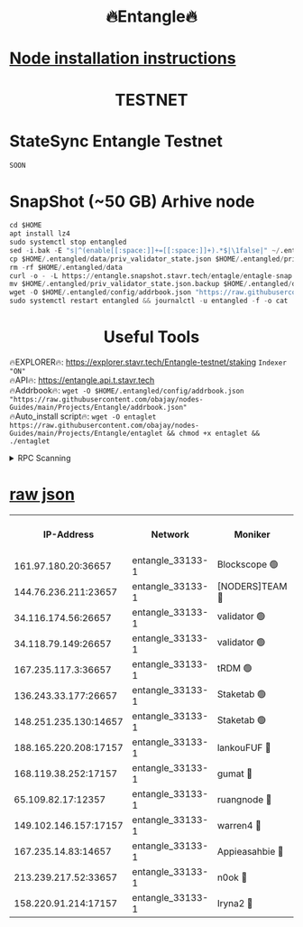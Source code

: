 <h1 align="center"> 🔥Entangle🔥</h1>

[Node installation instructions](https://github.com/obajay/nodes-Guides/tree/main/Projects/Entangle)
=

<h1 align="center"> TESTNET</h1>

# StateSync Entangle Testnet
```python
SOON
```
# SnapShot (~50 GB) Arhive node
```python
cd $HOME
apt install lz4
sudo systemctl stop entangled
sed -i.bak -E "s|^(enable[[:space:]]+=[[:space:]]+).*$|\1false|" ~/.entangled/config/config.toml
cp $HOME/.entangled/data/priv_validator_state.json $HOME/.entangled/priv_validator_state.json.backup
rm -rf $HOME/.entangled/data
curl -o - -L https://entangle.snapshot.stavr.tech/entagle/entagle-snap.tar.lz4 | lz4 -c -d - | tar -x -C $HOME/.entangled --strip-components 2
mv $HOME/.entangled/priv_validator_state.json.backup $HOME/.entangled/data/priv_validator_state.json
wget -O $HOME/.entangled/config/addrbook.json "https://raw.githubusercontent.com/obajay/nodes-Guides/main/Projects/Entangle/addrbook.json"
sudo systemctl restart entangled && journalctl -u entangled -f -o cat
```
 <h1 align="center"> Useful Tools</h1>
 
🔥EXPLORER🔥: https://explorer.stavr.tech/Entangle-testnet/staking        `Indexer "ON"` \
🔥API🔥:      https://entangle.api.t.stavr.tech \
🔥Addrbook🔥: ```wget -O $HOME/.entangled/config/addrbook.json "https://raw.githubusercontent.com/obajay/nodes-Guides/main/Projects/Entangle/addrbook.json"``` \
🔥Auto_install script🔥:  `wget -O entaglet https://raw.githubusercontent.com/obajay/nodes-Guides/main/Projects/Entangle/entaglet && chmod +x entaglet && ./entaglet`


<details>
<summary>RPC Scanning</summary>

<h2 align="center"> We scan nodes in real time every 4 hours. And we provide the final result of RPC endpoints.
We cannot influence the operation of these nodes in any way. </h2>


```python
If Voting Power is higher than 0 --> then the Node is a validator of the network and may be subject to attack and be a potential threat to the chain.
```
```python
We marked such validators with a red symbol
```

</details>

[raw json](https://rpc-check.entangt.stavr.tech/entangt/rpc-entangt-result.json)
=


<table><tr><th>IP-Address</th><th>Network</th><th>Moniker</th><th>Latest Block Height</th><th>Earliest Block Height</th><th>Catching Up</th><th>Tx Index</th><th>Voting Power</th><th>Scan Time</th></tr><tr><td>161.97.180.20:36657</td><td>entangle_33133-1</td><td>Blockscope 🟢</td><td>1837333</td><td>1</td><td>False</td><td>off</td><td>0</td><td>2024-01-24T12:44:01.418409015UTC</td></tr><tr><td>144.76.236.211:23657</td><td>entangle_33133-1</td><td>[NODERS]TEAM 🔴</td><td>1837335</td><td>1</td><td>False</td><td>off</td><td>27049800500000000</td><td>2024-01-24T12:44:13.766490715UTC</td></tr><tr><td>34.116.174.56:26657</td><td>entangle_33133-1</td><td>validator 🟢</td><td>1837336</td><td>1</td><td>False</td><td>on</td><td>0</td><td>2024-01-24T12:44:18.590611400UTC</td></tr><tr><td>34.118.79.149:26657</td><td>entangle_33133-1</td><td>validator 🟢</td><td>1837336</td><td>1</td><td>False</td><td>on</td><td>0</td><td>2024-01-24T12:44:21.420901519UTC</td></tr><tr><td>167.235.117.3:36657</td><td>entangle_33133-1</td><td>tRDM 🟢</td><td>1837337</td><td>1</td><td>False</td><td>on</td><td>0</td><td>2024-01-24T12:44:24.448451548UTC</td></tr><tr><td>136.243.33.177:26657</td><td>entangle_33133-1</td><td>Staketab 🟢</td><td>1837336</td><td>660001</td><td>False</td><td>on</td><td>0</td><td>2024-01-24T12:44:16.039484840UTC</td></tr><tr><td>148.251.235.130:14657</td><td>entangle_33133-1</td><td>Staketab 🟢</td><td>1837333</td><td>660801</td><td>False</td><td>on</td><td>0</td><td>2024-01-24T12:44:01.079470759UTC</td></tr><tr><td>188.165.220.208:17157</td><td>entangle_33133-1</td><td>lankouFUF 🔴</td><td>1837335</td><td>725001</td><td>False</td><td>on</td><td>312833891990001</td><td>2024-01-24T12:44:06.596279696UTC</td></tr><tr><td>168.119.38.252:17157</td><td>entangle_33133-1</td><td>gumat 🔴</td><td>1837335</td><td>962001</td><td>False</td><td>on</td><td>311893412878335</td><td>2024-01-24T12:44:06.275202576UTC</td></tr><tr><td>65.109.82.17:12357</td><td>entangle_33133-1</td><td>ruangnode 🔴</td><td>1837333</td><td>1312001</td><td>False</td><td>off</td><td>437572625205252</td><td>2024-01-24T12:44:01.849383489UTC</td></tr><tr><td>149.102.146.157:17157</td><td>entangle_33133-1</td><td>warren4 🔴</td><td>1837335</td><td>1436001</td><td>False</td><td>on</td><td>484417023854259</td><td>2024-01-24T12:44:13.503124786UTC</td></tr><tr><td>167.235.14.83:14657</td><td>entangle_33133-1</td><td>Appieasahbie 🔴</td><td>1837337</td><td>1716001</td><td>False</td><td>on</td><td>44123221801989996</td><td>2024-01-24T12:44:24.142973685UTC</td></tr><tr><td>213.239.217.52:33657</td><td>entangle_33133-1</td><td>n0ok 🔴</td><td>1837336</td><td>1737336</td><td>False</td><td>off</td><td>46574392273662988</td><td>2024-01-24T12:44:18.873592655UTC</td></tr><tr><td>158.220.91.214:17157</td><td>entangle_33133-1</td><td>Iryna2 🔴</td><td>1837336</td><td>1822001</td><td>False</td><td>on</td><td>298287408343724</td><td>2024-01-24T12:44:21.844958905UTC</td></tr></table>
